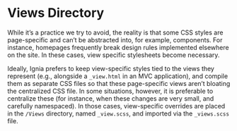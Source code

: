 # Views Directory

While it’s a practice we try to avoid, the reality is that some CSS styles are page-specific and can’t be abstracted into, for example, components. For instance, homepages frequently break design rules implemented elsewhere on the site. In these cases, view specific stylesheets become necessary.

Ideally, Ignia prefers to keep view-specific styles tied to the views they represent (e.g., alongside a `_view.html` in an MVC application), and compile them as separate CSS files so that these page-specific views aren’t bloating the centralized CSS file. In some situations, however, it is preferable to centralize these (for instance, when these changes are very small, and carefully namespaced). In those cases, view-specific overrides are placed in the `/Views` directory, named `_view.scss`, and imported via the `_views.scss` file.

